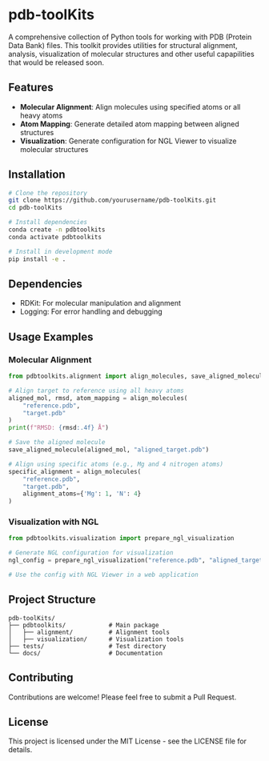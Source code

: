 # pdb-toolKits

A comprehensive collection of Python tools for working with PDB (Protein Data Bank) files. This toolkit provides utilities for structural alignment, analysis, visualization of molecular structures and other useful capapilities that would be released soon.

## Features

- **Molecular Alignment**: Align molecules using specified atoms or all heavy atoms
- **Atom Mapping**: Generate detailed atom mapping between aligned structures
- **Visualization**: Generate configuration for NGL Viewer to visualize molecular structures

## Installation

```bash
# Clone the repository
git clone https://github.com/yourusername/pdb-toolKits.git
cd pdb-toolKits

# Install dependencies
conda create -n pdbtoolkits
conda activate pdbtoolkits

# Install in development mode
pip install -e .
```

## Dependencies

- RDKit: For molecular manipulation and alignment
- Logging: For error handling and debugging

## Usage Examples

### Molecular Alignment

```python
from pdbtoolkits.alignment import align_molecules, save_aligned_molecule

# Align target to reference using all heavy atoms
aligned_mol, rmsd, atom_mapping = align_molecules(
    "reference.pdb", 
    "target.pdb"
)
print(f"RMSD: {rmsd:.4f} Å")

# Save the aligned molecule
save_aligned_molecule(aligned_mol, "aligned_target.pdb")

# Align using specific atoms (e.g., Mg and 4 nitrogen atoms)
specific_alignment = align_molecules(
    "reference.pdb",
    "target.pdb",
    alignment_atoms={'Mg': 1, 'N': 4}
)
```

### Visualization with NGL

```python
from pdbtoolkits.visualization import prepare_ngl_visualization

# Generate NGL configuration for visualization
ngl_config = prepare_ngl_visualization("reference.pdb", "aligned_target.pdb")

# Use the config with NGL Viewer in a web application
```

## Project Structure

```
pdb-toolKits/
├── pdbtoolkits/            # Main package
│   ├── alignment/          # Alignment tools
│   ├── visualization/      # Visualization tools
├── tests/                  # Test directory
└── docs/                   # Documentation
```

## Contributing

Contributions are welcome! Please feel free to submit a Pull Request.

## License

This project is licensed under the MIT License - see the LICENSE file for details.